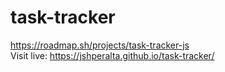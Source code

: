# task-tracker

https://roadmap.sh/projects/task-tracker-js
<br>
Visit live: https://jshperalta.github.io/task-tracker/
